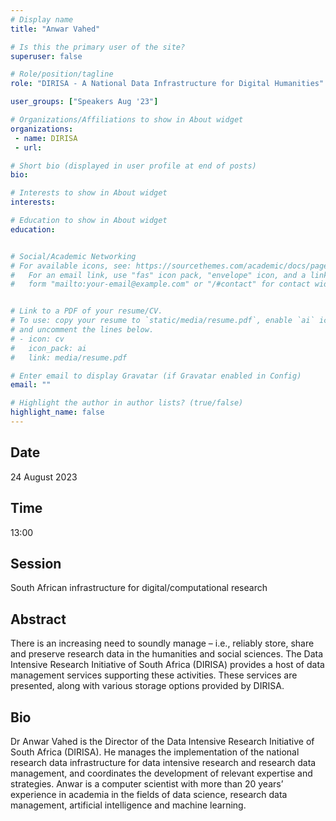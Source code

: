 ```yaml
---
# Display name
title: "Anwar Vahed"

# Is this the primary user of the site?
superuser: false

# Role/position/tagline
role: "DIRISA - A National Data Infrastructure for Digital Humanities"

user_groups: ["Speakers Aug '23"]

# Organizations/Affiliations to show in About widget
organizations:
 - name: DIRISA
 - url: 

# Short bio (displayed in user profile at end of posts)
bio: 

# Interests to show in About widget
interests: 

# Education to show in About widget
education:


# Social/Academic Networking
# For available icons, see: https://sourcethemes.com/academic/docs/page-builder/#icons
#   For an email link, use "fas" icon pack, "envelope" icon, and a link in the
#   form "mailto:your-email@example.com" or "/#contact" for contact widget.


# Link to a PDF of your resume/CV.
# To use: copy your resume to `static/media/resume.pdf`, enable `ai` icons in `params.toml`, 
# and uncomment the lines below.
# - icon: cv
#   icon_pack: ai
#   link: media/resume.pdf

# Enter email to display Gravatar (if Gravatar enabled in Config)
email: ""

# Highlight the author in author lists? (true/false)
highlight_name: false
---
```


## Date

24 August 2023

## Time

13:00

## Session

South African infrastructure for digital/computational research


## Abstract

There is an increasing need to soundly manage – i.e., reliably store, share and preserve research data in the humanities and social sciences. The Data Intensive Research Initiative of South Africa (DIRISA) provides a host of data management services supporting these activities. These services are presented, along with various storage options provided by DIRISA. 

## Bio

Dr Anwar Vahed is the Director of the Data Intensive Research Initiative of South Africa (DIRISA). He manages the implementation of the national research data infrastructure for data intensive research and research data management, and coordinates the development of relevant expertise and strategies. Anwar is a computer scientist with more than 20 years’ experience in academia in the fields of data science, research data management, artificial intelligence and machine learning.


